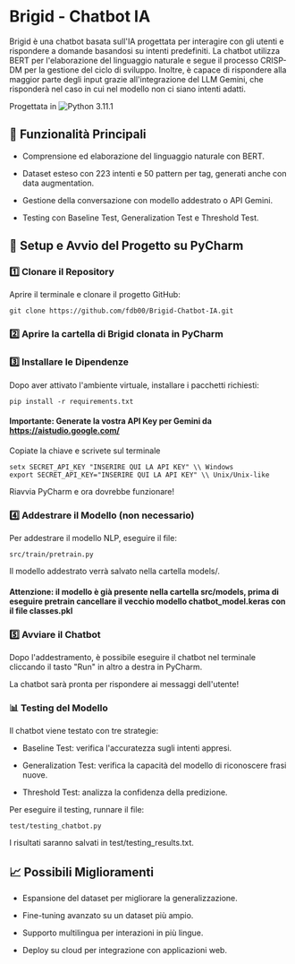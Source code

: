 # Brigid - Chatbot IA

Brigid è una chatbot basata sull'IA progettata per interagire con gli utenti e rispondere a domande basandosi su intenti predefiniti. La chatbot utilizza BERT per l'elaborazione del linguaggio naturale e segue il processo CRISP-DM per la gestione del ciclo di sviluppo. Inoltre, è capace di rispondere alla maggior parte degli input grazie all'integrazione del LLM Gemini, che risponderà nel caso in cui nel modello non ci siano intenti adatti.

Progettata in ![Python 3.11.1](https://img.shields.io/badge/Python-3.11.1-blue?logo=python)

## 📌 Funzionalità Principali

- Comprensione ed elaborazione del linguaggio naturale con BERT.

- Dataset esteso con 223 intenti e 50 pattern per tag, generati anche con data augmentation.

- Gestione della conversazione con modello addestrato o API Gemini.

- Testing con Baseline Test, Generalization Test e Threshold Test.

## 🚀 Setup e Avvio del Progetto su PyCharm

### 1️⃣ Clonare il Repository

Aprire il terminale e clonare il progetto GitHub:

```
git clone https://github.com/fdb00/Brigid-Chatbot-IA.git
```

### 2️⃣ Aprire la cartella di Brigid clonata in PyCharm

### 3️⃣ Installare le Dipendenze

Dopo aver attivato l'ambiente virtuale, installare i pacchetti richiesti:

```
pip install -r requirements.txt
```

#### Importante: Generate la vostra API Key per Gemini da https://aistudio.google.com/

Copiate la chiave e scrivete sul terminale
```
setx SECRET_API_KEY "INSERIRE QUI LA API KEY" \\ Windows
export SECRET_API_KEY="INSERIRE QUI LA API KEY" \\ Unix/Unix-like
```

Riavvia PyCharm e ora dovrebbe funzionare!

### 4️⃣ Addestrare il Modello (non necessario)

Per addestrare il modello NLP, eseguire il file:
```
src/train/pretrain.py
```

Il modello addestrato verrà salvato nella cartella models/.

#### Attenzione: il modello è già presente nella cartella src/models, prima di eseguire pretrain cancellare il vecchio modello chatbot_model.keras con il file classes.pkl

### 5️⃣ Avviare il Chatbot

Dopo l'addestramento, è possibile eseguire il chatbot nel terminale cliccando il tasto "Run" in altro a destra in PyCharm.

La chatbot sarà pronta per rispondere ai messaggi dell'utente!

### 📊 Testing del Modello

Il chatbot viene testato con tre strategie:

- Baseline Test: verifica l'accuratezza sugli intenti appresi.

- Generalization Test: verifica la capacità del modello di riconoscere frasi nuove.

- Threshold Test: analizza la confidenza della predizione.

Per eseguire il testing, runnare il file:

```
test/testing_chatbot.py
```

I risultati saranno salvati in test/testing_results.txt.

## 📈 Possibili Miglioramenti

- Espansione del dataset per migliorare la generalizzazione.

- Fine-tuning avanzato su un dataset più ampio.

- Supporto multilingua per interazioni in più lingue.

- Deploy su cloud per integrazione con applicazioni web.

